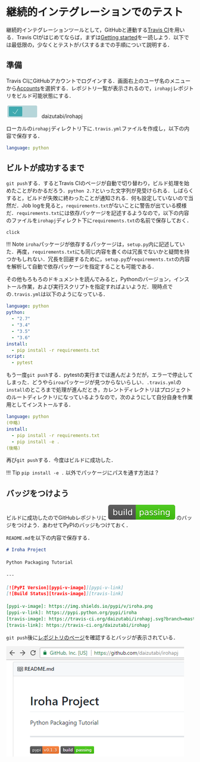 # 継続的インテグレーションでのテスト

継続的インテグレーションツールとして，GitHubと連動する[Travis CI](https://travis-ci.org/)を用いる．Travis CIがはじめてならば，まずは[Getting started](https://docs.travis-ci.com/user/getting-started/)を一読しよう．以下では最低限の，少なくとテストがパスするまでの手順について説明する．


## 準備

Travis CIにGitHubアカウントでログインする．画面右上のユーザ名のメニューから[Accounts](https://travis-ci.org/profile)を選択する．レポジトリ一覧が表示されるので，`irohapj`レポジトリをビルド可能状態にする．

![Build enable](img/enable.png) daizutabi/irohapj

ローカルの`irohapj`ディレクトリ下に`.travis.yml`ファイルを作成し，以下の内容で保存する．

```yaml
language: python
```

## ビルトが成功するまで

`git push`する．するとTravis CIのページが自動で切り替わり，ビルド処理を始めたことがわかるだろう．`python 2.7`といった文字列が見受けられる．しばらくすると，ビルドが失敗に終わったことが通知される．何も設定していないので当然だ．Job logを見ると，`requirements.txt`がないことに警告が出ている模様だ．`requirements.txt`には依存パッケージを記述するようなので，以下の内容のファイルを`irohapj`ディレクト下に`requirements.txt`の名前で保存しておく．

```text
click
```

!!! Note
    `iroha`パッケージが依存するパッケージは，`setup.py`内に記述していた．再度，`requirements.txt`にも同じ内容を書くのは冗長でないかと疑問を持つかもしれない．冗長を回避するために，`setup.py`が`requirements.txt`の内容を解析して自動で依存パッケージを指定することも可能である．


その他もろもろのドキュメントを読んでみると，Pythonのバージョン，インストール作業，および実行スクリプトを指定すればよいようだ．現時点での`.travis.yml`は以下のようになっている．


```yaml
language: python
python:
  - "2.7"
  - "3.4"
  - "3.5"
  - "3.6"
install:
  - pip install -r requirements.txt
script:
  - pytest
```

もう一度`git push`する．pytestの実行までは進んだようだが，エラーで停止してしまった．どうやら`iroa`パッケージが見つからないらしい．`.travis.yml`の`install`のところまで処理が進んだとき，カレントディレクトリはプロジェクトのルートディレクトリになっているようなので，次のようにして自分自身を作業用としてインストールする．

```yaml
language: python
(中略)
install:
  - pip install -r requirements.txt
  - pip install -e .
(後略)
```

再び`git push`する．今度はビルドに成功した．

!!! Tip
    `pip install -e .` 以外でパッケージにパスを通す方法は？

## バッジをつけよう

ビルドに成功したのでGitHubレポジトリに ![Build: Passing](img/passing.svg) のバッジをつけよう．あわせてPyPIのバッジもつけておく．

`README.md`を以下の内容で保存する．

```markdown
# Iroha Project

Python Packaging Tutorial

---

[![PyPI Version][pypi-v-image]][pypi-v-link]
[![Build Status][travis-image]][travis-link]

[pypi-v-image]: https://img.shields.io/pypi/v/iroha.png
[pypi-v-link]: https://pypi.python.org/pypi/iroha
[travis-image]: https://travis-ci.org/daizutabi/irohapj.svg?branch=master
[travis-link]: https://travis-ci.org/daizutabi/irohapj
```

`git push`後に[レポジトリのページ](https://github.com/daizutabi/irohapj)を確認するとバッジが表示されている．

![バッジ](img/badge.png)
